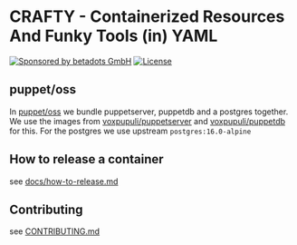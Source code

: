 # CRAFTY - Containerized Resources And Funky Tools (in) YAML

[![Sponsored by betadots GmbH](https://img.shields.io/badge/Sponsored%20by-betadots%20GmbH-blue.svg)](https://www.betadots.de)
[![License](https://img.shields.io/github/license/voxpupuli/crafty.svg)](https://github.com/voxpupuli/crafty/blob/main/LICENSE)

## puppet/oss
In [puppet/oss](puppet/oss) we bundle puppetserver, puppetdb and a postgres together.
We use the images from [voxpupuli/puppetserver](https://github.com/voxpupuli/container-puppetserver) and [voxpupuli/puppetdb](https://github.com/voxpupuli/container-puppetdb) for this. For the postgres we use upstream `postgres:16.0-alpine`

## How to release a container

see [docs/how-to-release.md](docs/how-to-release.md)

## Contributing

see [CONTRIBUTING.md](CONTRIBUTING.md)
